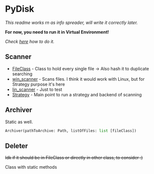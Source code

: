 # PyDisk

*This readme works rn as info spreader, will write it correctly later.*

**For now, you need to run it in Virtual Environment!** 

*Check [here](https://stackoverflow.com/questions/714063/importing-modules-from-parent-folder/50194143#50194143) how to do it.*

## Scanner

- [FileClass](Scanner/DataClasses/fileClass.py) - Class to hold every single file -> Also hash it to duplicate searching
- [win_scanner](Scanner/OSScanners/win_scanner.py) - Scans files. I think it would work with Linux, but for Strategy purpose it's here
- [lin_scanner](Scanner/OSScanners/lin_scanner.py) - Just to test
- [Strategy](Scanner/Strategy.py) - Main point to run a strategy and backend of scanning


## Archiver

Static as well.

```py
Archiver(pathToArchive: Path, listOfFiles: list [fileClass])
```

## Deleter 

~~Idk if it should be in FileClass or directly in other class, to consider :)~~

Class with static methods


